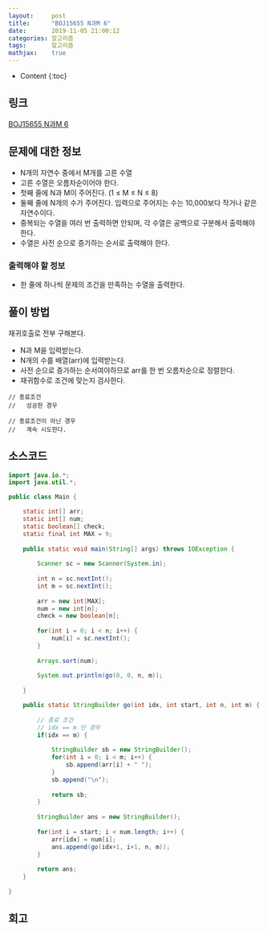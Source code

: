 ```yaml
---
layout:     post
title:      "BOJ15655 N과M 6"
date:       2019-11-05 21:00:12
categories: 알고리즘
tags:       알고리즘
mathjax:    true
---
```


* Content
{:toc}

## 링크

[BOJ15655 N과M 6](https://www.acmicpc.net/problem/15655)



## 문제에 대한 정보

- N개의 자연수 중에서 M개를 고른 수열
- 고른 수열은 오름차순이어야 한다.
- 첫째 줄에 N과 M이 주어진다. (1 ≤ M ≤ N ≤ 8)
- 둘째 줄에 N개의 수가 주어진다. 입력으로 주어지는 수는 10,000보다 작거나 같은 자연수이다.
- 중복되는 수열을 여러 번 출력하면 안되며, 각 수열은 공백으로 구분해서 출력해야 한다.
- 수열은 사전 순으로 증가하는 순서로 출력해야 한다.

### 출력해야 할 정보

- 한 줄에 하나씩 문제의 조건을 만족하는 수열을 출력한다. 

## 풀이 방법

재귀호출로 전부 구해본다.
- N과 M을 입력받는다.
- N개의 수를 배열(arr)에 입력받는다.
- 사전 순으로 증가하는 순서여야하므로 arr를 한 번 오름차순으로 정렬한다.
- 재귀함수로 조건에 맞는지 검사한다.

```text
// 종료조건
//   성공한 경우

// 종료조건이 아닌 경우
//   계속 시도한다.  
```

## 소스코드

```java
import java.io.*;
import java.util.*;

public class Main {

	static int[] arr;
	static int[] num;
	static boolean[] check;
	static final int MAX = 9;
	
	public static void main(String[] args) throws IOException {
		
		Scanner sc = new Scanner(System.in);
		
		int n = sc.nextInt();
		int m = sc.nextInt();
		
		arr = new int[MAX];
		num = new int[n];
		check = new boolean[n];
		
		for(int i = 0; i < n; i++) {
			num[i] = sc.nextInt();
		}
		
		Arrays.sort(num);
		
		System.out.println(go(0, 0, n, m));
		
	}

	public static StringBuilder go(int idx, int start, int n, int m) {
		
		// 종료 조건 
		// idx == m 인 경우
		if(idx == m) {
			
			StringBuilder sb = new StringBuilder();
			for(int i = 0; i < m; i++) {
				sb.append(arr[i] + " ");
			}
			sb.append("\n");
			
			return sb;
		}
		
		StringBuilder ans = new StringBuilder();
		
		for(int i = start; i < num.length; i++) {
			arr[idx] = num[i];
			ans.append(go(idx+1, i+1, n, m));
		}
		
		return ans;
	}
	
}
```

## 회고
